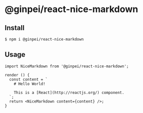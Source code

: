 # @ginpei/react-nice-markdown

## Install

```console
$ npm i @ginpei/react-nice-markdown
```

## Usage

```tsx
import NiceMarkdown from '@ginpei/react-nice-markdown';
```

```tsx
render () {
  const content = `
    # Hello World!

    This is a [React](http://reactjs.org/) component.
  `;
  return <NiceMarkdown content={content} />;
}
```
